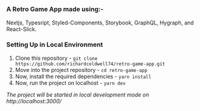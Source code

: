<h1 align='center'ZX Spectrum Game App</h1>


### A Retro Game App made using:-
Nextjs,
Typesript,
Styled-Components,
Storybook,
GraphQL,
Hygraph,
and React-Slick.

### Setting Up in Local Environment

1. Clone this repository - ```git clone https://github.com/richardcoldwell74/retro-game-app.git```
2. Move into the project repository - ```cd retro-game-app```
3. Now, install the required dependencies - ```yarn install```
4. Now, run the project on localhost - ```yarn dev```

*The project will be started in local development mode on http://localhost:3000/*


